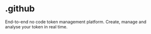 # .github
End-to-end no code token management platform. Create, manage and analyse your token in real time.

